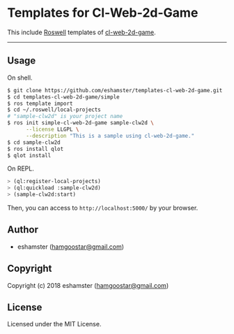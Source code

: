 # Templates for Cl-Web-2d-Game

This include [Roswell](https://github.com/snmsts/roswell) templates of [cl-web-2d-game](https://github.com/eshamster/cl-web-2d-game).

----

## Usage

On shell.

```bash
$ git clone https://github.com/eshamster/templates-cl-web-2d-game.git
$ cd templates-cl-web-2d-game/simple
$ ros template import
$ cd ~/.roswell/local-projects
# "sample-clw2d" is your project name
$ ros init simple-cl-web-2d-game sample-clw2d \
      --license LLGPL \
      --description "This is a sample using cl-web-2d-game."
$ cd sample-clw2d
$ ros install qlot
$ qlot install
```

On REPL.

```lisp
> (ql:register-local-projects)
> (ql:quickload :sample-clw2d)
> (sample-clw2d:start)
```

Then, you can access to `http://localhost:5000/` by your browser.

## Author

* eshamster (hamgoostar@gmail.com)

## Copyright

Copyright (c) 2018 eshamster (hamgoostar@gmail.com)

## License

Licensed under the MIT License.
